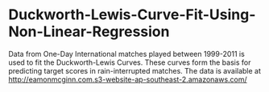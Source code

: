 # Duckworth-Lewis-Curve-Fit-Using-Non-Linear-Regression
Data from One-Day International matches played between 1999-2011 is used to fit the Duckworth-Lewis Curves. These curves form the basis for predicting target scores in rain-interrupted matches. 
The data is available at http://eamonmcginn.com.s3-website-ap-southeast-2.amazonaws.com/
